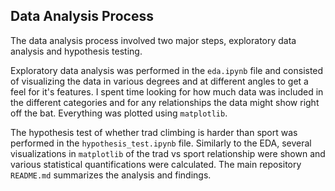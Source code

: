 ## Data Analysis Process

The data analysis process involved two major steps, exploratory data analysis and hypothesis testing.

Exploratory data analysis was performed in the `eda.ipynb` file and consisted of visualizing the data in various degrees and at different angles to get a feel for it's features. I spent time looking for how much data was included in the different categories and for any relationships the data might show right off the bat. Everything was plotted using `matplotlib`.

The hypothesis test of whether trad climbing is harder than sport was performed in the `hypothesis_test.ipynb` file. Similarly to the EDA, several visualizations in `matplotlib` of the trad vs sport relationship were shown and various statistical quantifications were calculated. The main repository `README.md` summarizes the analysis and findings.